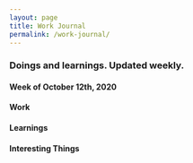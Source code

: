 ```yaml
---
layout: page
title: Work Journal
permalink: /work-journal/
---
```


### Doings and learnings. Updated weekly.

#### Week of October 12th, 2020

#### Work

#### Learnings

#### Interesting Things